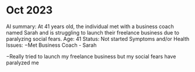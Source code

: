 # Oct 2023

AI summary: At 41 years old, the individual met with a business coach named Sarah and is struggling to launch their freelance business due to paralyzing social fears.
Age: 41
Status: Not started
Symptoms and/or Health Issues: −Met Business Coach - Sarah

−Really tried to launch my freelance business but my social fears have paralyzed me